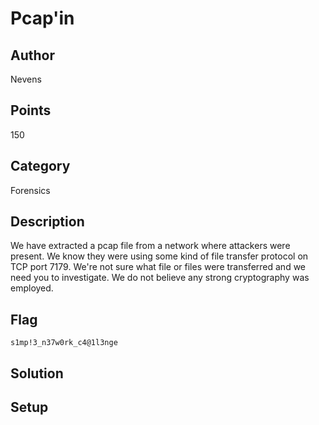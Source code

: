 # Pcap'in

## Author
Nevens
## Points
150
## Category
Forensics
## Description
We have extracted a pcap file from a network where attackers were present.  We know they were using some kind of file transfer protocol on TCP port 7179.  We're not sure what file or files were transferred and we need you to investigate.  We do not believe any strong cryptography was employed.
## Flag
`s1mp!3_n37w0rk_c4@1l3nge`
## Solution

## Setup
